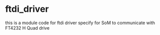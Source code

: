 # ftdi_driver
this is a module code for ftdi driver specify for SoM to communicate with FT4232 H Quad drive
